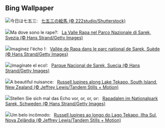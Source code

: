 ## Bing Wallpaper
![](https://www.bing.com/th?id=OHR.ShichiGoSan2023_JA-JP6423389600_UHD.jpg&w=1000)今日は七五三:&nbsp;&ensp;[七五三の絵馬 (© 222studio/Shutterstock)](https://www.bing.com/th?id=OHR.ShichiGoSan2023_JA-JP6423389600_UHD.jpg)
<br><br/>
![](https://www.bing.com/th?id=OHR.SarekSweden_IT-IT3039153178_UHD.jpg&w=1000)Ma dove sono le rape?:&nbsp;&ensp;[La Valle Rapa nel Parco Nazionale di Sarek, Svezia (© Hans Strand/Getty Images)](https://www.bing.com/th?id=OHR.SarekSweden_IT-IT3039153178_UHD.jpg)
<br><br/>
![](https://www.bing.com/th?id=OHR.SarekSweden_FR-FR6714007432_UHD.jpg&w=1000)Imaginez l'écho !:&nbsp;&ensp;[Vallée de Rapa dans le parc national de Sarek, Suède (© Hans Strand/Getty Images)](https://www.bing.com/th?id=OHR.SarekSweden_FR-FR6714007432_UHD.jpg)
<br><br/>
![](https://www.bing.com/th?id=OHR.SarekSweden_ES-ES2887332794_UHD.jpg&w=1000)¡Imagínate el eco!:&nbsp;&ensp;[Parque Nacional de Sarek, Suecia (© Hans Strand/Getty Images)](https://www.bing.com/th?id=OHR.SarekSweden_ES-ES2887332794_UHD.jpg)
<br><br/>
![](https://www.bing.com/th?id=OHR.RussellLupines_EN-GB2304999094_UHD.jpg&w=1000)A beautiful nuisance:&nbsp;&ensp;[Russell lupines along Lake Tekapo, South Island, New Zealand (© Jeffrey Lewis/Tandem Stills + Motion)](https://www.bing.com/th?id=OHR.RussellLupines_EN-GB2304999094_UHD.jpg)
<br><br/>
![](https://www.bing.com/th?id=OHR.SarekSweden_DE-DE2380318716_UHD.jpg&w=1000)Stellen Sie sich mal das Echo vor, or, or, or:&nbsp;&ensp;[Rapadalen im Nationalpark Sarek, Schweden (© Hans Strand/Getty Images)](https://www.bing.com/th?id=OHR.SarekSweden_DE-DE2380318716_UHD.jpg)
<br><br/>
![](https://www.bing.com/th?id=OHR.RussellLupines_PT-BR9426027629_UHD.jpg&w=1000)Um belo incômodo:&nbsp;&ensp;[Russell lupines ao longo do Lago Tekapo, Ilha Sul, Nova Zelândia (© Jeffrey Lewis/Tandem Stills + Motion)](https://www.bing.com/th?id=OHR.RussellLupines_PT-BR9426027629_UHD.jpg)
<br><br/>
